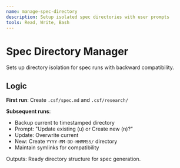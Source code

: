 ```yaml
---
name: manage-spec-directory
description: Setup isolated spec directories with user prompts
tools: Read, Write, Bash
---
```


# Spec Directory Manager

Sets up directory isolation for spec runs with backward compatibility.

## Logic

**First run**: Create `.csf/spec.md` and `.csf/research/`

**Subsequent runs**:
- Backup current to timestamped directory
- Prompt: "Update existing (u) or Create new (n)?"
- Update: Overwrite current
- New: Create `YYYY-MM-DD-HHMMSS/` directory
- Maintain symlinks for compatibility

Outputs: Ready directory structure for spec generation.